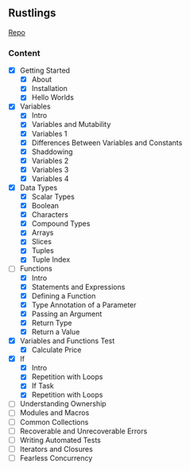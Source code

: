 ## Rustlings
[Repo](https://github.com/vanbak/rustlings)

### Content
- [X] Getting Started
    - [X] About
    - [X] Installation
    - [X] Hello Worlds
- [X] Variables
    - [X] Intro
    - [X] Variables and Mutability
    - [X] Variables 1
    - [X] Differences Between Variables and Constants
    - [X] Shaddowing
    - [X] Variables 2
    - [X] Variables 3
    - [X] Variables 4
- [X] Data Types
    - [X] Scalar Types
    - [X] Boolean
    - [X] Characters
    - [X] Compound Types
    - [X] Arrays
    - [X] Slices
    - [X] Tuples
    - [X] Tuple Index
- [ ] Functions
    - [X] Intro
    - [X] Statements and Expressions
    - [X] Defining a Function
    - [X] Type Annotation of a Parameter
    - [X] Passing an Argument
    - [X] Return Type
    - [X] Return a Value
- [X] Variables and Functions Test
    - [X] Calculate Price
- [X] If
    - [X] Intro
    - [X] Repetition with Loops
    - [X] If Task
    - [X] Repetition with Loops
- [ ] Understanding Ownership
- [ ] Modules and Macros
- [ ] Common Collections
- [ ] Recoverable and Unrecoverable Errors
- [ ] Writing Automated Tests
- [ ] Iterators and Closures
- [ ] Fearless Concurrency